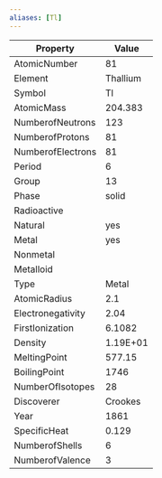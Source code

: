 ```yaml
---
aliases: [Tl]
---
```


| Property          | Value    |
| ----------------- | -------- |
| AtomicNumber      | 81       |
| Element           | Thallium |
| Symbol            | Tl       |
| AtomicMass        | 204.383  |
| NumberofNeutrons  | 123      |
| NumberofProtons   | 81       |
| NumberofElectrons | 81       |
| Period            | 6        |
| Group             | 13       |
| Phase             | solid    |
| Radioactive       |          |
| Natural           | yes      |
| Metal             | yes      |
| Nonmetal          |          |
| Metalloid         |          |
| Type              | Metal    |
| AtomicRadius      | 2.1      |
| Electronegativity | 2.04     |
| FirstIonization   | 6.1082   |
| Density           | 1.19E+01 |
| MeltingPoint      | 577.15   |
| BoilingPoint      | 1746     |
| NumberOfIsotopes  | 28       |
| Discoverer        | Crookes  |
| Year              | 1861     |
| SpecificHeat      | 0.129    |
| NumberofShells    | 6        |
| NumberofValence   | 3        |
